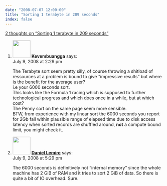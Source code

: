 ```yaml
---
date: "2008-07-07 12:00:00"
title: "Sorting 1 terabyte in 209 seconds"
index: false
---
```


[2 thoughts on &ldquo;Sorting 1 terabyte in 209 seconds&rdquo;](/lemire/blog/2008/07-07-sorting-1-terabyte-in-209-seconds)

<ol class="comment-list">
<li id="comment-50007" class="comment even thread-even depth-1">
<div class="comment-author vcard">
<img alt src="https://secure.gravatar.com/avatar/988ac6d9ab01c62c26ca83981a0e5e9a?s=56&#038;d=mm&#038;r=g" srcset="https://secure.gravatar.com/avatar/988ac6d9ab01c62c26ca83981a0e5e9a?s=112&#038;d=mm&#038;r=g 2x" class="avatar avatar-56 photo" height="56" width="56" decoding="async" /> <b class="fn">Kevembuangga</b> <span class="says">says:</span> </div>
<div class="comment-metadata"><time datetime="2008-07-09T14:29:45+00:00">July 9, 2008 at 2:29 pm</time></a> </div>
<div class="comment-content">
<p>The Terabyte sort seem pretty silly, of course throwing a shitload of ressources at a problem is bound to give &ldquo;impressive results&rdquo; but where is the benefit for the average user?<br/>
i.e your 6000 seconds sort.<br/>
This looks like the Formula 1 racing which is supposed to further technological progress and which does once in a while, but at which cost?<br/>
The Penny sort on the same page seem more sensible.<br/>
BTW, from experience with my linear sort the 6000 seconds you report for 2Gb fall within plausible range of elapsed time due to disk access latency when sorted records are shuffled around, <b>not</b> a compute bound limit, you might check it.</p>
</div>
</li>
<li id="comment-50008" class="comment odd alt thread-odd thread-alt depth-1">
<div class="comment-author vcard">
<img alt src="https://secure.gravatar.com/avatar/6518c23aacab4c42dd2c5b9b57b79fb5?s=56&#038;d=mm&#038;r=g" srcset="https://secure.gravatar.com/avatar/6518c23aacab4c42dd2c5b9b57b79fb5?s=112&#038;d=mm&#038;r=g 2x" class="avatar avatar-56 photo" height="56" width="56" decoding="async" /> <b class="fn"><a href="https://lemire.me/blog/" class="url" rel="ugc">Daniel Lemire</a></b> <span class="says">says:</span> </div>
<div class="comment-metadata"><time datetime="2008-07-09T17:29:47+00:00">July 9, 2008 at 5:29 pm</time></a> </div>
<div class="comment-content">
<p>The 6000 seconds is definitively not &ldquo;internal memory&rdquo; since the whole machine has 2 GiB of RAM and it tries to sort 2 GiB of data. So there is quite a bit of IO overhead. Sure.</p>
</div>
</li>
</ol>
